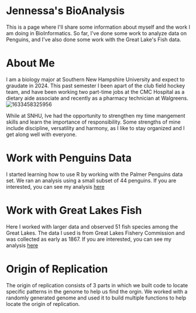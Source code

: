 # Jennessa's BioAnalysis
This is a page where I'll share some information about myself and the work I am doing in BioInformatics. So far, I've done some work to analyze data on Penguins, and I've also done some work with the Great Lake's Fish data.

# About Me
I am a biology major at Southern New Hampshire University and expect to graudate in 2024. This past semester I been apart of the club field hockey team, and have been working two part-time jobs at the CMC Hospital as a dietary aide associate and recently as a pharmacy technician at Walgreens.
![1633458325956](https://user-images.githubusercontent.com/122034857/232643397-d8cbd4fb-361b-4c8d-8f7e-9152c54c4b72.jpeg)

While at SNHU, Ive had the opportunity to strengthen my time mangement skills and learn the importance of responsibility. Some strengths of mine include discipline, versatility and harmony, as I like to stay organized and I get along well with everyone.

# Work with Penguins Data

I started learning how to use R by working with the Palmer Penguins data set. We ran an analysis using a small subset of 44 penguins. If you are interested, you can see my analysis [here](https://jness12.github.io/BioStatisticsAnalysis/penguin.html)

# Work with Great Lakes Fish

Here I worked with larger data and observed 51 fish species among the Great Lakes. The data I used is from Great Lakes Fishery Commission and was collected as early as 1867. If you are interested, you can see my analysis [here](https://jness12.github.io/BioStatisticsAnalysis/Fish-data.html)

# Origin of Replication

The origin of replication consists of 3 parts in which we built code to locate specific patterns in the genome to help us find the orgin. We worked with a randomly generated genome and used it to build multiple functions to help locate the origin of replication.
